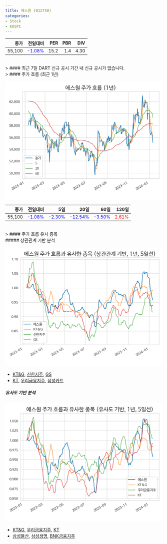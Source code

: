 ```yaml
---
title: 에스원 (012750)
categories:
- Stock
- KOSPI
---
```


|종가|전일대비|PER|PBR|DIV|
|---:|-------:|--:|--:|--:|
|55,100|<span style="color: blue">-1.08%</span>|15.2|1.4|4.30|

<!-- more -->

<br>
> #### 최근 7일 DART 신규 공시
기간 내 신규 공시가 없습니다.

<br>
> #### 주가 흐름 (최근 1년)

![012750](/assets/images/stock/012750.png)

|종가|전일대비|5일|20일|60일|120일|
|---:|-------:|--:|---:|---:|----:|
|55,100|<span style="color: blue">-1.08%</span>|<span style="color: blue">-2.30%</span>|<span style="color: blue">-12.54%</span>|<span style="color: blue">-3.50%</span>|<span style="color: red">2.61%</span>|

<br>
> #### 주가 흐름 유사 종목
<br>
##### 상관관계 기반 분석

![012750](/assets/images/stock/012750_corr.png)
- [KT&G](/033780/), [신한지주](/055550/), [GS](/078930/)
- [KT](/030200/), [우리금융지주](/316140/), [삼성카드](/029780/)

##### 유사도 기반 분석

![012750](/assets/images/stock/012750_sim.png)
- [KT&G](/033780/), [우리금융지주](/316140/), [KT](/030200/)
- [삼성물산](/028260/), [삼성생명](/032830/), [BNK금융지주](/138930/)